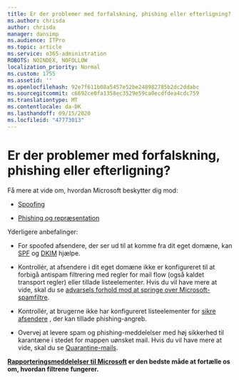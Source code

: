 ```yaml
---
title: Er der problemer med forfalskning, phishing eller efterligning?
ms.author: chrisda
author: chrisda
manager: dansimp
ms.audience: ITPro
ms.topic: article
ms.service: o365-administration
ROBOTS: NOINDEX, NOFOLLOW
localization_priority: Normal
ms.custom: 1755
ms.assetid: ''
ms.openlocfilehash: 92e7f611b08a5457e52be248982785b2dc2ddabc
ms.sourcegitcommit: c6692ce0fa1358ec3529e59ca0ecdfdea4cdc759
ms.translationtype: MT
ms.contentlocale: da-DK
ms.lasthandoff: 09/15/2020
ms.locfileid: "47773013"
---
```

# <a name="issues-with-spoofing-phishing-or-impersonation"></a>Er der problemer med forfalskning, phishing eller efterligning?

Få mere at vide om, hvordan Microsoft beskytter dig mod:

- [Spoofing](https://docs.microsoft.com/microsoft-365/security/office-365-security/anti-spoofing-protection)

- [Phishing og repræsentation](https://docs.microsoft.com/microsoft-365/security/office-365-security/atp-anti-phishing)

Yderligere anbefalinger:

- For spoofed afsendere, der ser ud til at komme fra dit eget domæne, kan [SPF](https://docs.microsoft.com/microsoft-365/security/office-365-security/set-up-spf-in-office-365-to-help-prevent-spoofing) og [DKIM](https://docs.microsoft.com/microsoft-365/security/office-365-security/use-dkim-to-validate-outbound-email) hjælpe.

- Kontrollér, at afsendere i dit eget domæne ikke er konfigureret til at forbigå antispam filtrering med regler for mail flow (også kaldet transport regler) eller tillade listeelementer. Hvis du vil have mere at vide, skal du se [advarsels forhold mod at springe over Microsoft-spamfiltre](https://docs.microsoft.com/exchange/troubleshoot/antispam/cautions-against-bypassing-spam-filters).

- Kontrollér, at brugerne ikke har konfigureret listeelementer for [sikre afsendere](https://support.office.com/article/BE1BAEA0-BEAB-4A30-B968-9004332336CE) , der kan tillade phishing-angreb.

- Overvej at levere spam og phishing-meddelelser med høj sikkerhed til karantæne i stedet for mappen uønsket mail. Hvis du vil have mere at vide, skal du se [Quarantine-mails](https://docs.microsoft.com/microsoft-365/security/office-365-security/quarantine-email-messages).

**[Rapporteringsmeddelelser til Microsoft](https://support.office.com/article/b5caa9f1-cdf3-4443-af8c-ff724ea719d2) er den bedste måde at fortælle os om, hvordan filtrene fungerer.**
